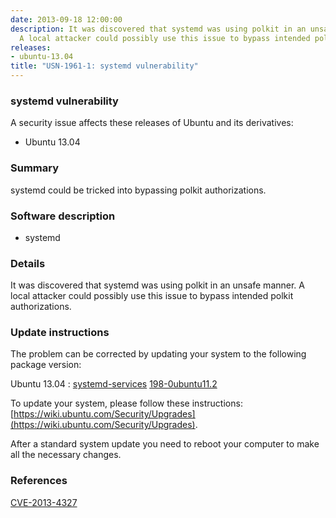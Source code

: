 ```yaml
---
date: 2013-09-18 12:00:00
description: It was discovered that systemd was using polkit in an unsafe manner.
  A local attacker could possibly use this issue to bypass intended polkit authorizations.
releases:
- ubuntu-13.04
title: "USN-1961-1: systemd vulnerability"
---
```


### systemd vulnerability

A security issue affects these releases of Ubuntu and its derivatives:

* Ubuntu 13.04

### Summary

systemd could be tricked into bypassing polkit authorizations. 

### Software description

* systemd 

### Details

It was discovered that systemd was using polkit in an unsafe manner. A local attacker could possibly use this issue to bypass intended polkit authorizations. 

### Update instructions

The problem can be corrected by updating your system to the following package version:

Ubuntu 13.04
 : [systemd-services](https://launchpad.net/ubuntu/+source/systemd) <span> [198-0ubuntu11.2](https://launchpad.net/ubuntu/+source/systemd/198-0ubuntu11.2) </span> 

To update your system, please follow these instructions: [https://wiki.ubuntu.com/Security/Upgrades](https://wiki.ubuntu.com/Security/Upgrades).

After a standard system update you need to reboot your computer to make all the necessary changes. 

### References

 [CVE-2013-4327](http://people.ubuntu.com/~ubuntu-security/cve/CVE-2013-4327)
